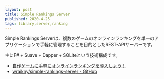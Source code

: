 ```yaml
---
layout: post
title: Simple Rankings Server
published: 2020-4-25
tags: library,server,ranking
---
```


Simple Rankings Serverは、複数のゲームのオンラインランキングを単一のアプリケーションで手軽に管理することを目的としたREST-APIサーバーです。

主にF# + Suave + Dapper + SQLiteという技術構成です。

- [自作ゲームに手軽にオンラインランキングを導入しよう！ ](https://www.amusement-creators.info/articles/simple-rankings-server/)
- [wraikny/simple-rankings-server - GitHub](https://github.com/wraikny/simple-rankings-server)
